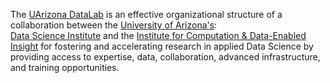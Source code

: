 The [UArizona DataLab](https://www.datascience.arizona.edu/education/uarizona-data-lab) 
is an effective organizational structure of a collaboration between the [University of Arizona's](https://www.arizona.edu/):  
[Data Science Institute](https://www.datascience.arizona.edu/) and
the [Institute for Computation & Data-Enabled Insight](https://datainsight.arizona.edu/)
for fostering and accelerating research in applied Data Science by providing access to expertise,
data, collaboration, advanced infrastructure, and training opportunities.
